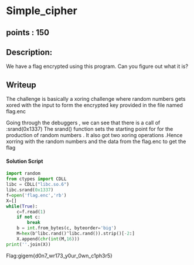 # Simple_cipher

## points : 150

## Description:

We have a flag encrypted using this program. Can you figure out what it is?

## Writeup

The challenge is basically a xoring challenge where random numbers gets xored with the input to form the encrypted key provided in the file named flag.enc

Going through the debuggers , we can see that there is a call of :srand(0x1337) 
The srand() function sets the starting point for for the production of random numbers . It also got two xoring operations .Hence xorring with the random numbers and the data from the flag.enc to get the flag

#### Solution Script

```py
import random
from ctypes import CDLL
libc = CDLL("libc.so.6") 
libc.srand(0x1337)
f=open('flag.enc','rb')
X=[]
while(True):
	c=f.read(1)
	if not c:
		break
	b = int.from_bytes(c, byteorder='big')
	M=hex(b^libc.rand()^libc.rand()).strip()[-2:]
	X.append(chr(int(M,16)))
print(''.join(X))
```

Flag:gigem{d0n7_wr173_y0ur_0wn_c1ph3r5}